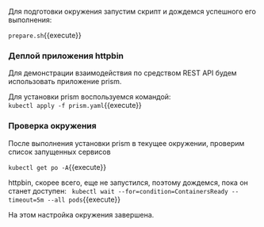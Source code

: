 Для  подготовки окружения запустим скрипт и дождемся успешного его выполнения: 

`prepare.sh`{{execute}}

### Деплой приложения httpbin
Для демонстрации взаимодействия по средством REST API будем использовать приложение prism.  

Для установки prism воспользуемся командой:  
`kubectl apply -f prism.yaml`{{execute}}

### Проверка окружения
После выполнения установки prism в текущее окружении, проверим список запущенных сервисов

`kubectl get po -A`{{execute}}

httpbin, скорее всего, еще не запустился, поэтому дождемся, пока он станет доступен: 
` kubectl wait --for=condition=ContainersReady --timeout=5m --all pods`{{execute}}  

На этом настройка окружения завершена.